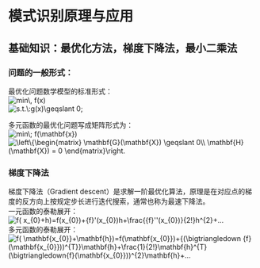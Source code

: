 # 模式识别原理与应用
## 基础知识：最优化方法，梯度下降法，最小二乘法

### 问题的一般形式：
最优化问题数学模型的标准形式：<br />
<img src="http://latex.codecogs.com/gif.latex?min\,&space;f(x)" title="min\, f(x)" /><br />
<img src="http://latex.codecogs.com/gif.latex?s.t.\:g(x)\geqslant&space;0;" title="s.t.\:g(x)\geqslant 0;" />

多元函数的最优化问题写成矩阵形式为：<br />
<img src="http://latex.codecogs.com/gif.latex?min\;&space;f(\mathbf{x})" title="min\; f(\mathbf{x})" /><br />
<img src="http://latex.codecogs.com/gif.latex?\left\{\begin{matrix}&space;\mathbf{G}(\mathbf{X})&space;\geqslant&space;0\\&space;\mathbf{H}(\mathbf{X})&space;=&space;0&space;\end{matrix}\right." title="\left\{\begin{matrix} \mathbf{G}(\mathbf{X}) \geqslant 0\\ \mathbf{H}(\mathbf{X}) = 0 \end{matrix}\right." />

### 梯度下降法
  梯度下降法（Gradient descent）是求解一阶最优化算法，原理是在对应点的梯度的反方向上按规定步长进行迭代搜索，通常也称为最速下降法。<br />
一元函数的泰勒展开：<br /><img src="http://latex.codecogs.com/gif.latex?f(&space;x_{0}&plus;h)=f(x_{0})&plus;{f}'(x_{0})h&plus;\frac{{f}''(x_{0})}{2!}h^{2}&plus;..." title="f( x_{0}+h)=f(x_{0})+{f}'(x_{0})h+\frac{{f}''(x_{0})}{2!}h^{2}+..." /><br />
多元函数的泰勒展开：<br /><img src="http://latex.codecogs.com/gif.latex?f(&space;\mathbf{x_{0}}&plus;\mathbf{h})=f(\mathbf{x_{0}})&plus;{(\bigtriangledown&space;{f}(\mathbf{x_{0}}))^{T}}\mathbf{h}&plus;\frac{1}{2!}\mathbf{h}^{T}(\bigtriangledown{f}(\mathbf{x_{0}}))^{2}\mathbf{h}&plus;..." title="f( \mathbf{x_{0}}+\mathbf{h})=f(\mathbf{x_{0}})+{(\bigtriangledown {f}(\mathbf{x_{0}}))^{T}}\mathbf{h}+\frac{1}{2!}\mathbf{h}^{T}(\bigtriangledown{f}(\mathbf{x_{0}}))^{2}\mathbf{h}+..." />

